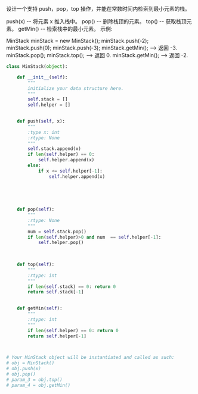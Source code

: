 设计一个支持 push，pop，top 操作，并能在常数时间内检索到最小元素的栈。

push(x) -- 将元素 x 推入栈中。
pop() -- 删除栈顶的元素。
top() -- 获取栈顶元素。
getMin() -- 检索栈中的最小元素。
示例:

MinStack minStack = new MinStack();
minStack.push(-2);
minStack.push(0);
minStack.push(-3);
minStack.getMin();   --> 返回 -3.
minStack.pop();
minStack.top();      --> 返回 0.
minStack.getMin();   --> 返回 -2.



```python
class MinStack(object):

    def __init__(self):
        """
        initialize your data structure here.
        """
        self.stack = []
        self.helper = []
        

    def push(self, x):
        """
        :type x: int
        :rtype: None
        """
        self.stack.append(x)
        if len(self.helper) == 0:
            self.helper.append(x)
        else:
            if x <= self.helper[-1]:
                self.helper.append(x)
                
            
        
        

    def pop(self):
        """
        :rtype: None
        """
        num = self.stack.pop()
        if len(self.helper)>0 and num  == self.helper[-1]:
            self.helper.pop()
        
        

    def top(self):
        """
        :rtype: int
        """
        if len(self.stack) == 0: return 0
        return self.stack[-1]
        

    def getMin(self):
        """
        :rtype: int
        """
        if len(self.helper) == 0: return 0
        return self.helper[-1]
        


# Your MinStack object will be instantiated and called as such:
# obj = MinStack()
# obj.push(x)
# obj.pop()
# param_3 = obj.top()
# param_4 = obj.getMin()
```

